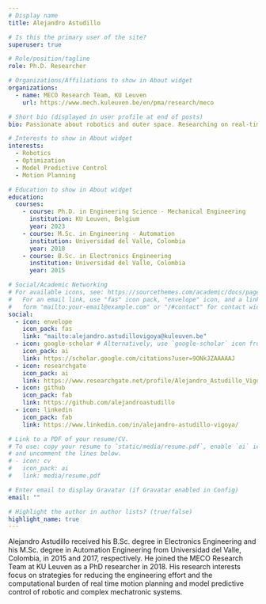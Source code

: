 ```yaml
---
# Display name
title: Alejandro Astudillo

# Is this the primary user of the site?
superuser: true

# Role/position/tagline
role: Ph.D. Researcher

# Organizations/Affiliations to show in About widget
organizations:
  - name: MECO Research Team, KU Leuven
    url: https://www.mech.kuleuven.be/en/pma/research/meco

# Short bio (displayed in user profile at end of posts)
bio: Passionate about robotics and outer space. Researching on real-time motion planning and fast model predictive control for robots. Other research topics include execution of control and estimation algorithms on a smartphone-based flight controller for a quadrotor.

# Interests to show in About widget
interests:
  - Robotics
  - Optimization
  - Model Predictive Control
  - Motion Planning

# Education to show in About widget
education:
  courses:
    - course: Ph.D. in Engineering Science - Mechanical Engineering
      institution: KU Leuven, Belgium
      year: 2023
    - course: M.Sc. in Engineering - Automation
      institution: Universidad del Valle, Colombia
      year: 2018
    - course: B.Sc. in Electronics Engineering
      institution: Universidad del Valle, Colombia
      year: 2015

# Social/Academic Networking
# For available icons, see: https://sourcethemes.com/academic/docs/page-builder/#icons
#   For an email link, use "fas" icon pack, "envelope" icon, and a link in the
#   form "mailto:your-email@example.com" or "/#contact" for contact widget.
social:
  - icon: envelope
    icon_pack: fas
    link: "mailto:alejandro.astudillovigoya@kuleuven.be"
  - icon: google-scholar # Alternatively, use `google-scholar` icon from `ai` icon pack
    icon_pack: ai
    link: https://scholar.google.com/citations?user=9ONkJZAAAAAJ
  - icon: researchgate
    icon_pack: ai
    link: https://www.researchgate.net/profile/Alejandro_Astudillo_Vigoya
  - icon: github
    icon_pack: fab
    link: https://github.com/alejandroastudillo
  - icon: linkedin
    icon_pack: fab
    link: https://www.linkedin.com/in/alejandro-astudillo-vigoya/

# Link to a PDF of your resume/CV.
# To use: copy your resume to `static/media/resume.pdf`, enable `ai` icons in `params.toml`,
# and uncomment the lines below.
# - icon: cv
#   icon_pack: ai
#   link: media/resume.pdf

# Enter email to display Gravatar (if Gravatar enabled in Config)
email: ""

# Highlight the author in author lists? (true/false)
highlight_name: true
---
```


Alejandro Astudillo received his B.Sc. degree in Electronics Engineering and his M.Sc. degree in Automation Engineering from Universidad del Valle, Colombia, in 2015 and 2017, respectively. He joined the MECO Research Team at KU Leuven as a PhD researcher in 2018. His research interests focus on strategies for reducing the engineering effort and the computational burden of real time motion planning and model predictive control of robotic and complex mechatronic systems.

<!-- {{< icon name="download" pack="fas" >}} Download my {{< staticref "media/demo_resume.pdf" "newtab" >}}resumé{{< /staticref >}}. -->
